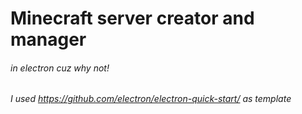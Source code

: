 # Minecraft server creator and manager
###### in electron cuz why not!

###### I used https://github.com/electron/electron-quick-start/ as template